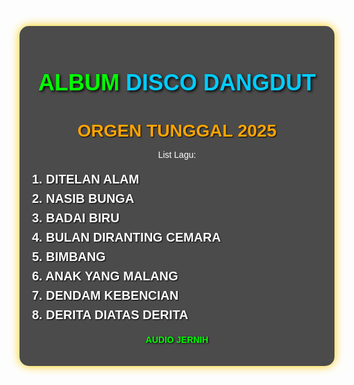 html
<!DOCTYPE html>
<html>
<head>
  <title>ALBUM DISCO DANGDUT 2025</title>
  <style>
    body {
      background: url('https://images.unsplash.com/photo-1511671782779-c97d3d27a1d4') no-repeat center/cover;
      font-family: Arial, sans-serif;
      color: white;
      text-align: center;
      padding: 20px;
    }.container {
      background: rgba(0,0,0,0.7);
      max-width: 500px;
      margin: auto;
      border-radius: 15px;
      padding: 20px;
      box-shadow: 0 0 15px #ffcc00;
    }
    h1 {
      font-size: 36px;
      color: #00ff00;
      text-shadow: 2px 2px 4px #000;
    }
    h2 {
      font-size: 28px;
      color: orange;
      margin-bottom: 10px;
      text-shadow: 1px 1px 2px #000;
    }
    ul {
      list-style:none;
      padding-left: 0;
      font-size: 20px;
      font-weight: bold;
      text-align: left;
      color: white;
      text-shadow: 1px 1px 2px #000;
    }
    ul li {
      margin-bottom: 8px;
    }.note {
      color: #0f0;
      font-weight: bold;
      margin-top: 15px;
      text-shadow: 1px 1px 3px #000;
    }
  </style>
</head>
<body>
  <div class="container">
    <h1>ALBUM <span style="color:#00ccff">DISCO DANGDUT</span></h1>
    <h2>ORGEN TUNGGAL 2025</h2>
    <p>List Lagu:</p>
    <ul>
      <li>1. DITELAN ALAM</li>
      <li>2. NASIB BUNGA</li>
      <li>3. BADAI BIRU</li>
      <li>4. BULAN DIRANTING CEMARA</li>
      <li>5. BIMBANG</li>
      <li>6. ANAK YANG MALANG</li>
      <li>7. DENDAM KEBENCIAN</li>
      <li>8. DERITA DIATAS DERITA</li>
    </ul>
    <p class="note">AUDIO JERNIH</p>
  </div>
</body>
</html>

